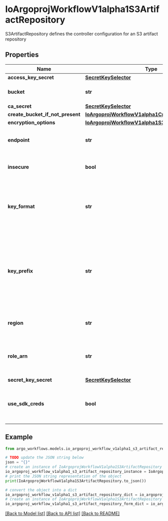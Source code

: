 # IoArgoprojWorkflowV1alpha1S3ArtifactRepository

S3ArtifactRepository defines the controller configuration for an S3 artifact repository

## Properties

Name | Type | Description | Notes
------------ | ------------- | ------------- | -------------
**access_key_secret** | [**SecretKeySelector**](SecretKeySelector.md) |  | [optional] 
**bucket** | **str** | Bucket is the name of the bucket | [optional] 
**ca_secret** | [**SecretKeySelector**](SecretKeySelector.md) |  | [optional] 
**create_bucket_if_not_present** | [**IoArgoprojWorkflowV1alpha1CreateS3BucketOptions**](IoArgoprojWorkflowV1alpha1CreateS3BucketOptions.md) |  | [optional] 
**encryption_options** | [**IoArgoprojWorkflowV1alpha1S3EncryptionOptions**](IoArgoprojWorkflowV1alpha1S3EncryptionOptions.md) |  | [optional] 
**endpoint** | **str** | Endpoint is the hostname of the bucket endpoint | [optional] 
**insecure** | **bool** | Insecure will connect to the service with TLS | [optional] 
**key_format** | **str** | KeyFormat defines the format of how to store keys and can reference workflow variables. | [optional] 
**key_prefix** | **str** | KeyPrefix is prefix used as part of the bucket key in which the controller will store artifacts. DEPRECATED. Use KeyFormat instead | [optional] 
**region** | **str** | Region contains the optional bucket region | [optional] 
**role_arn** | **str** | RoleARN is the Amazon Resource Name (ARN) of the role to assume. | [optional] 
**secret_key_secret** | [**SecretKeySelector**](SecretKeySelector.md) |  | [optional] 
**use_sdk_creds** | **bool** | UseSDKCreds tells the driver to figure out credentials based on sdk defaults. | [optional] 

## Example

```python
from argo_workflows.models.io_argoproj_workflow_v1alpha1_s3_artifact_repository import IoArgoprojWorkflowV1alpha1S3ArtifactRepository

# TODO update the JSON string below
json = "{}"
# create an instance of IoArgoprojWorkflowV1alpha1S3ArtifactRepository from a JSON string
io_argoproj_workflow_v1alpha1_s3_artifact_repository_instance = IoArgoprojWorkflowV1alpha1S3ArtifactRepository.from_json(json)
# print the JSON string representation of the object
print(IoArgoprojWorkflowV1alpha1S3ArtifactRepository.to_json())

# convert the object into a dict
io_argoproj_workflow_v1alpha1_s3_artifact_repository_dict = io_argoproj_workflow_v1alpha1_s3_artifact_repository_instance.to_dict()
# create an instance of IoArgoprojWorkflowV1alpha1S3ArtifactRepository from a dict
io_argoproj_workflow_v1alpha1_s3_artifact_repository_form_dict = io_argoproj_workflow_v1alpha1_s3_artifact_repository.from_dict(io_argoproj_workflow_v1alpha1_s3_artifact_repository_dict)
```
[[Back to Model list]](../README.md#documentation-for-models) [[Back to API list]](../README.md#documentation-for-api-endpoints) [[Back to README]](../README.md)


